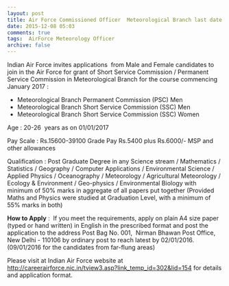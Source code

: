 ```yaml
---
layout: post
title: Air Force Commissioned Officer  Meteorological Branch last date 2nd Jan-2016   
date: 2015-12-08 05:03
comments: true
tags:  AirForce Meteorology Officer 
archive: false
---
```

Indian Air Force invites applications  from Male and Female candidates to join in the Air Force for grant of Short Service Commission / Permanent Service Commission in Meteorological Branch for the course commencing January 2017 :


- Meteorological Branch Permanent Commission (PSC) Men 
- Meteorological Branch Short Service Commission (SSC) Men 
- Meteorological Branch Short Service Commission (SSC) Women 


Age : 20-26  years as on 01/01/2017

Pay Scale : Rs.15600-39100 Grade Pay Rs.5400 plus Rs.6000/- MSP and other allowances

Qualification : Post Graduate Degree in any Science stream / Mathematics / Statistics / Geography / Computer Applications / Environmental Science / Applied Physics / Oceanography / Meteorology / Agricultural Meteorology / Ecology & Environment / Geo-physics / Environmental Biology with minimum of 50% marks in aggregate of all papers put together (Provided Maths and Physics were studied at Graduation Level, with a minimum of 55% marks in both)

**How to Apply** :  If you meet the requirements, apply on plain A4 size paper (typed or hand written) in English in the prescribed format and post the application to the address Post Bag No. 001,  Nirman Bhawan Post Office, New Delhi - 110106 by ordinary post to reach latest by 02/01/2016.  (09/01/2016 for the candidates from far-flung areas)

Please visit at Indian Air Force website at <http://careerairforce.nic.in/tview3.asp?link_temp_id=302&lid=154>  for details and application format.














